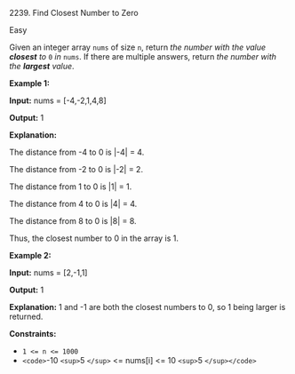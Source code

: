 2239\. Find Closest Number to Zero

Easy

Given an integer array `nums` of size `n`, return _the number with the value **closest** to_ `0` _in_ `nums`. If there are multiple answers, return _the number with the **largest** value_.

**Example 1:**

**Input:** nums = [-4,-2,1,4,8]

**Output:** 1

**Explanation:** 

The distance from -4 to 0 is |-4| = 4. 

The distance from -2 to 0 is |-2| = 2. 

The distance from 1 to 0 is |1| = 1. 

The distance from 4 to 0 is |4| = 4. 

The distance from 8 to 0 is |8| = 8. 

Thus, the closest number to 0 in the array is 1.

**Example 2:**

**Input:** nums = [2,-1,1]

**Output:** 1

**Explanation:** 1 and -1 are both the closest numbers to 0, so 1 being larger is returned.

**Constraints:**

* `1 <= n <= 1000`
* `<code>`-10 `<sup>`5 `</sup>` <= nums[i] <= 10 `<sup>`5 `</sup></code>`

